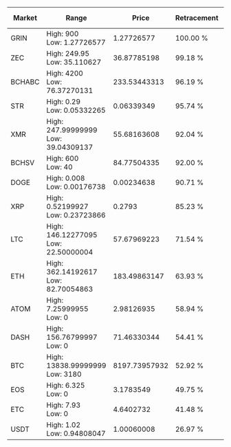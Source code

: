 | Market | Range | Price| Retracement | Doubles to 50% |
| --- | --- | --- | --- | --- |
| GRIN | High: 900<br />Low: 1.27726577 | 1.27726577 | 100.00 % | 352.82 |
| ZEC | High: 249.95<br />Low: 35.110627 | 36.87785198 | 99.18 % | 3.86 |
| BCHABC | High: 4200<br />Low: 76.37270131 | 233.53443313 | 96.19 % | 9.16 |
| STR | High: 0.29<br />Low: 0.05332265 | 0.06339349 | 95.74 % | 2.71 |
| XMR | High: 247.99999999<br />Low: 39.04309137 | 55.68163608 | 92.04 % | 2.58 |
| BCHSV | High: 600<br />Low: 40 | 84.77504335 | 92.00 % | 3.77 |
| DOGE | High: 0.008<br />Low: 0.00176738 | 0.00234638 | 90.71 % | 2.08 |
| XRP | High: 0.52199927<br />Low: 0.23723866 | 0.2793 | 85.23 % | 1.36 |
| LTC | High: 146.12277095<br />Low: 22.50000004 | 57.67969223 | 71.54 % | 1.46 |
| ETH | High: 362.14192617<br />Low: 82.70054863 | 183.49863147 | 63.93 % | 1.21 |
| ATOM | High: 7.25999955<br />Low: 0 | 2.98126935 | 58.94 % | 1.22 |
| DASH | High: 156.76799997<br />Low: 0 | 71.46330344 | 54.41 % | 1.10 |
| BTC | High: 13838.99999999<br />Low: 3180 | 8197.73957932 | 52.92 % | 1.04 |
| EOS | High: 6.325<br />Low: 0 | 3.1783549 | 49.75 % | 0.00 |
| ETC | High: 7.93<br />Low: 0 | 4.6402732 | 41.48 % | 0.00 |
| USDT | High: 1.02<br />Low: 0.94808047 | 1.00060008 | 26.97 % | 0.00 |
